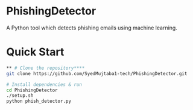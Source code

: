 # PhishingDetector  
 A Python tool which detects phishing emails using machine learning.

#  Quick Start
```bash
** # Clone the repository****
git clone https://github.com/SyedMujtaba1-tech/PhishingDetector.git

# Install dependencies & run
cd PhishingDetector
./setup.sh
python phish_detector.py
